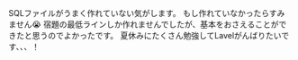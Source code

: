SQLファイルがうまく作れていない気がします。
もし作れていなかったらすみません😭
宿題の最低ラインしか作れませんでしたが、基本をおさえることができたと思うのでよかったです。
夏休みにたくさん勉強してLavelがんばりたいです、、、！